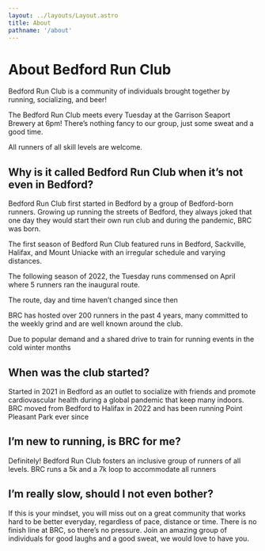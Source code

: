 ```yaml
---
layout: ../layouts/Layout.astro
title: About
pathname: '/about'
---
```


# About Bedford Run Club

Bedford Run Club is a community of individuals brought together by running, socializing, and beer!

The Bedford Run Club meets every Tuesday at the Garrison Seaport Brewery at 6pm! There’s nothing fancy to our group, just some sweat and a good time. 

All runners of all skill levels are welcome.

## Why is it called Bedford Run Club when it’s not even in Bedford?

Bedford Run Club first started in Bedford by a group of Bedford-born runners. Growing up running the streets of Bedford, they always joked that one day they would start their own run club and during the pandemic, BRC was born.

The first season of Bedford Run Club featured runs in Bedford, Sackville, Halifax, and Mount Uniacke with an irregular schedule and varying distances.

The following season of 2022, the Tuesday runs commensed on April where 5 runners ran the inaugural route.

The route, day and time haven’t changed since then

BRC has hosted over 200 runners in the past 4 years, many committed to the weekly grind and are well known around the club.

Due to popular demand and a shared drive to train for running events in the cold winter months 

## When was the club started?

Started in 2021 in Bedford as an outlet to socialize with friends and promote cardiovascular health during a global pandemic that keep many indoors. BRC moved from Bedford to Halifax in 2022 and has been running Point Pleasant Park ever since 

## I’m new to running, is BRC for me?

Definitely! Bedford Run Club fosters an inclusive group of runners of all levels. BRC runs a 5k and a 7k loop to accommodate all runners 

## I’m really slow, should I not even bother?

If this is your mindset, you will miss out on a great community that works hard to be better everyday, regardless of pace, distance or time. There is no finish line at BRC, so there’s no pressure. Join an amazing group of individuals for good laughs and a good sweat, we would love to have you.
